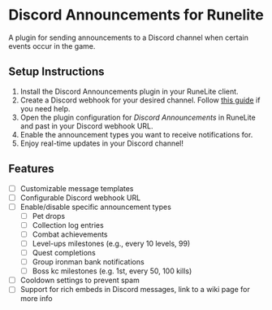 # Discord Announcements for Runelite
A plugin for sending announcements to a Discord channel when certain events occur in the game.

## Setup Instructions

1. Install the Discord Announcements plugin in your RuneLite client.
1. Create a Discord webhook for your desired channel. Follow [this guide](https://support.discord.com/hc/en-us/articles/228383668-Intro-to-Webhooks) if you need help.
1. Open the plugin configuration for *Discord Announcements* in RuneLite and past in your Discord webhook URL.
1. Enable the announcement types you want to receive notifications for.
1. Enjoy real-time updates in your Discord channel!

## Features
- [ ] Customizable message templates
- [ ] Configurable Discord webhook URL
- [ ] Enable/disable specific announcement types
  - [ ] Pet drops
  - [ ] Collection log entries
  - [ ] Combat achievements
  - [ ] Level-ups milestones (e.g., every 10 levels, 99)
  - [ ] Quest completions
  - [ ] Group ironman bank notifications
  - [ ] Boss kc milestones (e.g. 1st, every 50, 100 kills)
- [ ] Cooldown settings to prevent spam
- [ ] Support for rich embeds in Discord messages, link to a wiki page for more info